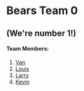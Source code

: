 # Bears Team 0
## (We're number 1!)

#### Team Members:
1. [Van](http://github.com/vannya)
2. [Louis](http://github.com/louisheimel)
3. [Larry](http://github.com/)
4. [Kevin](http://github.com/)